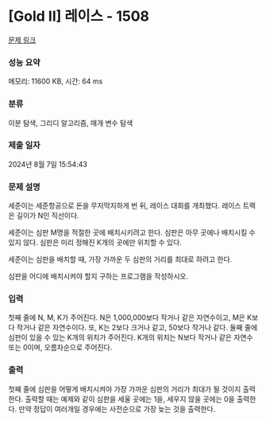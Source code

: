 # [Gold II] 레이스 - 1508 

[문제 링크](https://www.acmicpc.net/problem/1508) 

### 성능 요약

메모리: 11600 KB, 시간: 64 ms

### 분류

이분 탐색, 그리디 알고리즘, 매개 변수 탐색

### 제출 일자

2024년 8월 7일 15:54:43

### 문제 설명

<p>세준이는 세준항공으로 돈을 무지막지하게 번 뒤, 레이스 대회를 개최했다. 레이스 트랙은 길이가 N인 직선이다.</p>

<p>세준이는 심판 M명을 적절한 곳에 배치시키려고 한다. 심판은 아무 곳에나 배치시킬 수 있지 않다. 심판은 미리 정해진 K개의 곳에만 위치할 수 있다.</p>

<p>세준이는 심판을 배치할 때, 가장 가까운 두 심판의 거리를 최대로 하려고 한다.</p>

<p>심판을 어디에 배치시켜야 할지 구하는 프로그램을 작성하시오.</p>

### 입력 

 <p>첫째 줄에 N, M, K가 주어진다. N은 1,000,000보다 작거나 같은 자연수이고, M은 K보다 작거나 같은 자연수이다. 또, K는 2보다 크거나 같고, 50보다 작거나 같다. 둘째 줄에 심판이 있을 수 있는 K개의 위치가 주어진다. K개의 위치는 N보다 작거나 같은 자연수 또는 0이며, 오름차순으로 주어진다.</p>

### 출력 

 <p>첫째 줄에 심판을 어떻게 배치시켜야 가장 가까운 심판의 거리가 최대가 될 것이지 출력한다. 출력할 때는 예제와 같이 심판을 세울 곳에는 1을, 세우지 않을 곳에는 0을 출력한다. 만약 정답이 여러개일 경우에는 사전순으로 가장 늦는 것을 출력한다.</p>

